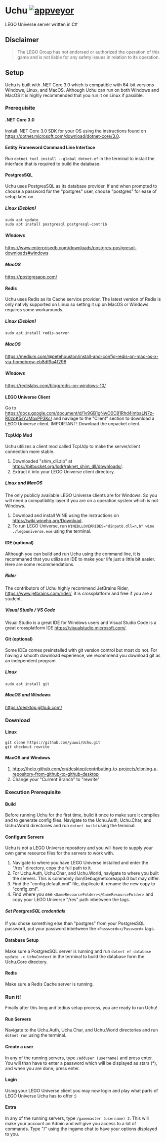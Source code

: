 # Uchu [![appveyor](https://img.shields.io/appveyor/ci/yuwui/Uchu/rewrite.svg?style=flat-square&logo=appveyor)](https://ci.appveyor.com/project/yuwui/uchu)

LEGO Universe server written in C#

## Disclaimer
> The LEGO Group has not endorsed or authorized the operation of this game and is not liable for any safety issues in relation to its operation.

## Setup
Uchu is built with .NET Core 3.0 which is compatible with 64-bit versions Windows, Linux, and MacOS. Although Uchu can run on both Windows and MacOS it is highly recommended that you run it on Linux if passible.

### Prerequisite

#### .NET Core 3.0
Install .NET Core 3.0 SDK for your OS using the instructions found on https://dotnet.microsoft.com/download/dotnet-core/3.0.

#### Entity Frameword Command Line Interface
Run ```dotnet tool install --global dotnet-ef``` in the terminal to install the interface that is required to build the database.

#### PostgresSQL
Uchu uses PostgresSQL as its database provider. If and when prompted to choose a password for the "postgres" user, choose "postgres" for ease of setup later on.

##### Linux (Debian)
```
sudo apt update
sudo apt install postgresql postgresql-contrib
```
##### Windows
https://www.enterprisedb.com/downloads/postgres-postgresql-downloads#windows

##### MacOS
https://postgresapp.com/

#### Redis
Uchu uses Redis as its Cache service provider. The latest version of Redis is only nativly supported on Linux so setting it up on MacOS or Windows requires some workarounds.

##### Linux (Debian)
```
sudo apt install redis-server
```

##### MacOS
https://medium.com/@petehouston/install-and-config-redis-on-mac-os-x-via-homebrew-eb8df9a4f298

##### Windows
https://redislabs.com/blog/redis-on-windows-10/

#### LEGO Universe Client
Go to https://docs.google.com/document/d/1v9GB1gNwO0C81Rhd4imbaLN7z-R0zpK5sYJMbxPP3Kc/ and naviage to the "Client" section to download a LEGO Universe client.
IMPORTANT! Download the unpacket client.

#### TcpUdp Mod
Uchu utilizes a client mod called TcpUdp to make the server/client connection more stable. 
1. Downloaded "shim_dll.zip" at https://bitbucket.org/lcdr/raknet_shim_dll/downloads/.
2. Extract it into your LEGO Universe client directory.

##### Linux and MacOS
The only publicly available LEGO Universe clients are for Windows. So you will need a compatibility layer if you are on a operation system which is not Windows.
1. Download and install WINE using the instructions on https://wiki.winehq.org/Download.
2. To run LEGO Universe, run ```WINEDLLOVERRIDES="dinput8.dll=n,b" wine ./legouniverse.exe``` using the terminal.

#### IDE (optional)
Although you can build and run Uchu using the command line, it is recommaned that you utilize an IDE to make your life just a little bit easier. Here are some recommendations.

##### Rider
The contributors of Uchu highly recommend JetBrains Rider, https://www.jetbrains.com/rider/, it is crossplatform and free if you are a student.

##### Visual Studio / VS Code
Visual Studio is a great IDE for Windows users and Visual Studio Code is a great crossplatform IDE https://visualstudio.microsoft.com/.

#### Git (optional)
Some IDEs comes preinstalled with git version control but most do not. For having a smooth download experience, we recommend you download git as an independent program.

##### Linux
```
sudo apt install git
```
##### MacOS and Windows
https://desktop.github.com/

### Download

#### Linux
```
git clone https://github.com/yuwui/Uchu.git
git checkout rewrite
```

#### MacOS and Windows
1. https://help.github.com/en/desktop/contributing-to-projects/cloning-a-repository-from-github-to-github-desktop
2. Change your "Current Branch" to "rewrite"

### Execution Prerequisite

#### Build
Before running Uchu for the first time, build it once to make sure it compiles and to generate config files. Navigate to the Uchu.Auth, Uchu.Char, and Uchu.World directories and run ```dotnet build``` using the terminal.

#### Configure Servers
Uchu is not a LEGO Universe repository and you will have to supply your own game resource files for the servers to work with. 
1. Navigate to where you have LEGO Universe installed and enter the "/res" directory, copy the full path to it.
2. For Uchu.Auth, Uchu.Char, and Uchu.World, navigate to where you built the servers. This is commonly /bin/Debug/netcoreapp3.0 but may differ.
3. Find the "config.default.xml" file, duplicate it, rename the new copy to "config.xml".
4. Find where you see ```<GameResourceFolder></GameResourceFolder>``` and copy your LEGO Universe "/res" path inbetween the tags.

##### Set PostgresSQL credentials
If you chose something else than "postgres" from your PostgresSQL password, put your password inbetween the ```<Password></Password>``` tags.

#### Database Setup
Make sure a PostgresSQL server is running and run ```dotnet ef database update -c UchuContext``` in the terminal to build the database form the Uchu.Core directory.

#### Redis
Make sure a Redis Cache server is running.

### Run it!
Finally after this long and tedius setup process, you are ready to run Uchu!

#### Run Servers
Navigate to the Uchu.Auth, Uchu.Char, and Uchu.World directories and run ```dotnet run``` using the terminal.

#### Create a user
In any of the running servers, type ```/adduser (username)``` and press enter. You will than have to enter a password which will be displayed as stars (*), and when you are done, press enter.

#### Login
Using your LEGO Universe client you may now login and play what parts of LEGO Universe Uchu has to offer :)

#### Extra
In any of the running servers, type ```/gamemaster (username) 2```. This will make your account an Admin and will give you access to a lot of commands. Type "/" using the ingame chat to have your options displayed to you.
